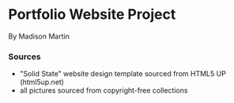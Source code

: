 # Portfolio Website Project 

By Madison Martin

### Sources 
- "Solid State" website design template sourced from HTML5 UP (html5up.net)
- all pictures sourced from copyright-free collections
